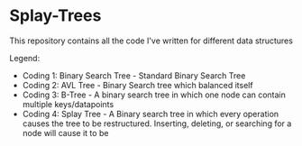 # Splay-Trees

This repository contains all the code I've written for different data structures

Legend:
- Coding 1: Binary Search Tree - Standard Binary Search Tree
- Coding 2: AVL Tree - Binary Search tree which balanced itself
- Coding 3: B-Tree - A binary search tree in which one node can contain multiple keys/datapoints
- Coding 4: Splay Tree - A Binary search tree in which every operation causes the tree to be restructured.
            Inserting, deleting, or searching for a node will cause it to be 
